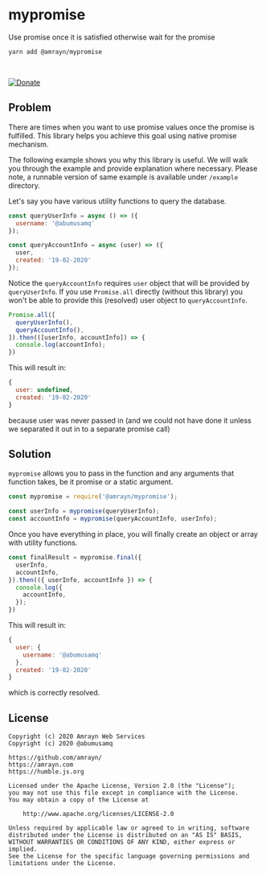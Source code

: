 # mypromise
Use promise once it is satisfied otherwise wait for the promise

```
yarn add @amrayn/mypromise
```

<br>

[![Donate](https://amrayn.github.io/donate.png?v2)](https://amrayn.com/donate)

## Problem
There are times when you want to use promise values once the promise is fulfilled. This library helps you achieve this goal using native promise mechanism.

The following example shows you why this library is useful. We will walk you through the example and provide explanation where necessary. Please note, a runnable version of same example is available under `/example` directory.

Let's say you have various utility functions to query the database.

```javascript
const queryUserInfo = async () => ({
  username: '@abumusamq'
});

const queryAccountInfo = async (user) => ({
  user,
  created: '19-02-2020'
});
```

Notice the `queryAccountInfo` requires `user` object that will be provided by `queryUserInfo`. If you use `Promise.all` directly (without this library) you won't be able to provide this (resolved) user object to `queryAccountInfo`.

```javascript
Promise.all([
  queryUserInfo(),
  queryAccountInfo(),
]).then(([userInfo, accountInfo]) => {
  console.log(accountInfo);
})

```

This will result in:

```javascript
{
  user: undefined,
  created: '19-02-2020'
}
```

because user was never passed in (and we could not have done it unless we separated it out in to a separate promise call)

## Solution
`mypromise` allows you to pass in the function and any arguments that function takes, be it promise or a static argument.

```javascript
const mypromise = require('@amrayn/mypromise');

const userInfo = mypromise(queryUserInfo);
const accountInfo = mypromise(queryAccountInfo, userInfo);
```

Once you have everything in place, you will finally create an object or array with utility functions.

```javascript
const finalResult = mypromise.final({
  userInfo,
  accountInfo,
}).then(({ userInfo, accountInfo }) => {
  console.log({
    accountInfo,
  });
})
```

This will result in:

```javascript
{
  user: {
    username: '@abumusamq'
  },
  created: '19-02-2020'
}
```

which is correctly resolved.

## License
```
Copyright (c) 2020 Amrayn Web Services
Copyright (c) 2020 @abumusamq

https://github.com/amrayn/
https://amrayn.com
https://humble.js.org

Licensed under the Apache License, Version 2.0 (the "License");
you may not use this file except in compliance with the License.
You may obtain a copy of the License at

    http://www.apache.org/licenses/LICENSE-2.0

Unless required by applicable law or agreed to in writing, software
distributed under the License is distributed on an "AS IS" BASIS,
WITHOUT WARRANTIES OR CONDITIONS OF ANY KIND, either express or implied.
See the License for the specific language governing permissions and
limitations under the License.
```
